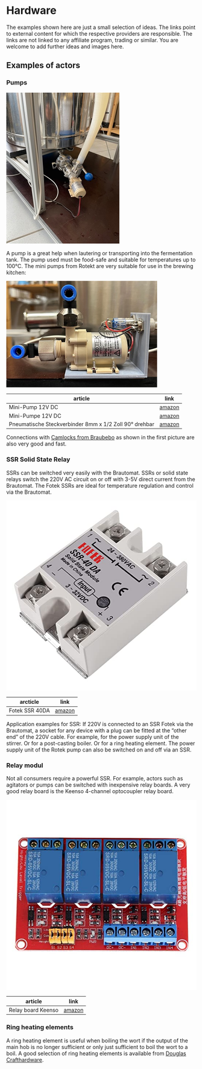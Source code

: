 # Hardware

The examples shown here are just a small selection of ideas. The links point to external content for which the respective providers are responsible. The links are not linked to any affiliate program, trading or similar. You are welcome to add further ideas and images here.

## Examples of actors

### Pumps

![Aktoren](/docs/img/Pumpe1.jpg)

A pump is a great help when lautering or transporting into the fermentation tank. The pump used must be food-safe and suitable for temperatures up to 100°C. The mini pumps from Rotekt are very suitable for use in the brewing kitchen:

![Aktoren](/docs/img/Pumpe2.jpg)

| article                                            | link                  |
| ------------------------------------------------------ | --------------------------------- |
| Mini-Pump 12V DC                                      | [amazon](https://amzn.to/3E4iRUF) |
| Mini-Pumpe 12V DC                                      | [amazon](https://amzn.to/3E4iRUF) |
| Pneumatische Steckverbinder 8mm x 1/2 Zoll 90° drehbar | [amazon](https://amzn.to/3XmH2nP) |

Connections with [Camlocks from Braubebo](https://www.braubebo.de/camlock/) as shown in the first picture are also very good and fast.

### SSR Solid State Relay

SSRs can be switched very easily with the Brautomat. SSRs or solid state relays switch the 220V AC circuit on or off with 3-5V direct current from the Brautomat. The Fotek SSRs are ideal for temperature regulation and control via the Brautomat.

![fotek](/docs/img/fotek.jpg)

| arcticle    | link                  |
| -------------- | --------------------------------- |
| Fotek SSR 40DA | [amazon](https://amzn.to/3RSzKav) |

Application examples for SSR: If 220V is connected to an SSR Fotek via the Brautomat, a socket for any device with a plug can be fitted at the “other end” of the 220V cable. For example, for the power supply unit of the stirrer. Or for a post-casting boiler. Or for a ring heating element. The power supply unit of the Rotek pump can also be switched on and off via an SSR.

### Relay modul

Not all consumers require a powerful SSR. For example, actors such as agitators or pumps can be switched with inexpensive relay boards. A very good relay board is the Keenso 4-channel optocoupler relay board.

![keenso](/docs/img/keenso.jpg)

| article        | link                  |
| ------------------ | --------------------------------- |
| Relay board Keenso | [amazon](https://amzn.to/3K3gg11) |

### Ring heating elements

A ring heating element is useful when boiling the wort if the output of the main hob is no longer sufficient or only just sufficient to boil the wort to a boil. A good selection of ring heating elements is available from [Douglas Crafthardware](https://www.crafthardware.de/products/ringheizelement-3-5-kw-fuer-45-cm-kessel).
